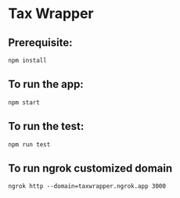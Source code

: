 # Tax Wrapper

## Prerequisite:

`npm install`

## To run the app:

`npm start`

## To run the test:

`npm run test`

## To run ngrok customized domain

`ngrok http --domain=taxwrapper.ngrok.app 3000`

